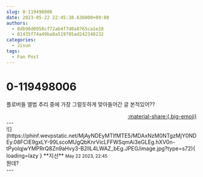 ```yaml
---
slug: 0-119498006
date: 2023-05-22 22:45:38.636000+09:00
authors:
  - 8db98d0958cf72ab4f7d0a8765ca1e28
  - 01435f74a49ba8a519705ad242348232
categories:
  - Jisun
tags:
  - Fan Post
---
```


# 0-119498006

<div class="post-container" markdown="1">
<div class="content-container md-sidebar__scrollwrap" markdown="1">

플로버들 앨범 추리 중에 가장 그럴듯하게 맞아들어간 글 본적있어??

</div>
</div>

<div style="text-align: right;" markdown="1">
<a href="https://weverse.io/fromis9/fanpost/0-119498006" style="text-align: right;">:material-share:{.big-emoji}</a>
</div>
---

<div class="comments-container md-sidebar__scrollwrap" markdown="1">
<div class="comment" markdown="1">
<div class='id-container' markdown="1">
![](https://phinf.wevpstatic.net/MjAyNDEyMTlfMTE5/MDAxNzM0NTgzMjY0NDEy.08FClE9gxLY-99LscoMUgQbKnrVicLFFWSqmAi3eGLEg.hXV0n-tPyoIqjwYMPRrQ8Zn9aHvy3-B2llL4LWAZ_bEg.JPEG/image.jpg?type=s72){ loading=lazy }
**<span class="artist">지선</span>** <small>May 22 2023, 22:45</small><br>
</div>
<div class='comment-body' markdown="1">
뭔데?
</div>
</div>
</div>
---
